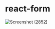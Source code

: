 # react-form

![Screenshot (2852)](https://user-images.githubusercontent.com/108452188/229294956-5302f47b-7d6c-485d-8498-0c2d512dbcf0.png)
